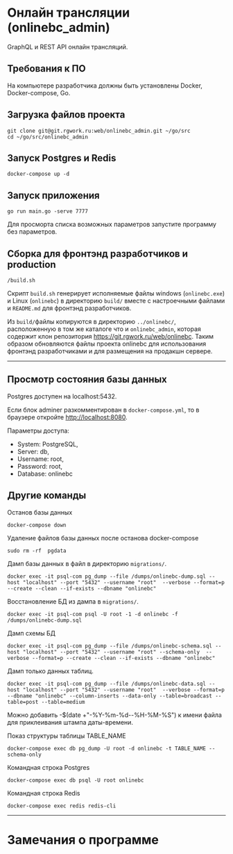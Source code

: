 # Онлайн трансляции  (onlinebc_admin)

 GraphQL и REST API онлайн трансляций.



Требования к ПО
--------------

На компьютере разработчика должны быть установлены Docker, Docker-compose, Go.



Загрузка файлов проекта
----------------------
    git clone git@git.rgwork.ru:web/onlinebc_admin.git ~/go/src
    cd ~/go/src/onlinebc_admin



Запуск Postgres и Redis
-----------------------    
    docker-compose up -d    



Запуск приложения
-----------------
    go run main.go -serve 7777

Для просморта списка возможных параметров запустите программу без параметров.



Сборка для фронтэнд разработчиков и production
----------------------------------------------

    /build.sh

Скрипт `build.sh` генерирует исполняемые файлы windows (`onlinebc.exe`) и Linux (`onlinebc`) в директорию `build/` вместе с настроечными файлами и `README.md` для фронтэнд разработчиков. 

Из `build/`файлы копируются в директорию `../onlinebc/`, расположенную в том же каталоге что и `onlinebc_admin`, которая содержит клон репозитория <https://git.rgwork.ru/web/onlinebc>. Таким образом обновляются файлы проекта onlinebc для использования фронтэнд разработчиками и для размещения на продакшн сервере. 





-------------------------------------------------------


Просмотр состояния базы данных
------------------------------

Postgres доступен на localhost:5432.

Если блок adminer разкомментирован в `docker-compose.yml`, то в браузере откройте <http://localhost:8080>. 

Параметры доступа:
- System: PostgreSQL,
- Server: db,
- Username: root,
- Password: root,
- Database: onlinebc








Другие команды
--------------------


Останов базы данных
    
    docker-compose down



Удаление файлов базы данных после останова docker-compose

    sudo rm -rf  pgdata



Дамп базы данных в файл в директорию `migrations/`.
  
    docker exec -it psql-com pg_dump --file /dumps/onlinebc-dump.sql --host "localhost" --port "5432" --username "root"  --verbose --format=p --create --clean --if-exists --dbname "onlinebc"


Восстановление БД из дампа в `migrations/`.

    docker exec -it psql-com psql -U root -1 -d onlinebc -f /dumps/onlinebc-dump.sql



Дамп схемы БД

    docker exec -it psql-com pg_dump --file /dumps/onlinebc-schema.sql --host "localhost" --port "5432" --username "root" --schema-only  --verbose --format=p --create --clean --if-exists --dbname "onlinebc"


Дамп только данных таблиц.

    docker exec -it psql-com pg_dump --file /dumps/onlinebc-data.sql --host "localhost" --port "5432" --username "root"  --verbose --format=p --dbname "onlinebc" --column-inserts --data-only --table=broadcast --table=post --table=medium


Можно добавить  -$(date +"-%Y-%m-%d--%H-%M-%S") к имени файла для приклеивания штампа даты-времени.



Показ структуры таблицы TABLE_NAME

    docker-compose exec db pg_dump -U root -d onlinebc -t TABLE_NAME --schema-only



Командная строка Postgres

	docker-compose exec db psql -U root onlinebc



Командная строка Redis

    docker-compose exec redis redis-cli



---------------------


Замечания о программе
=====================





